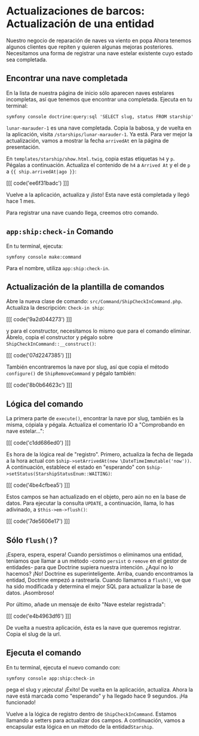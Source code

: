 # Actualizaciones de barcos: Actualización de una entidad

Nuestro negocio de reparación de naves va viento en popa Ahora tenemos algunos clientes que repiten y quieren algunas mejoras posteriores. Necesitamos una forma de registrar una nave estelar existente cuyo estado sea completada.

## Encontrar una nave completada

En la lista de nuestra página de inicio sólo aparecen naves estelares incompletas, así que tenemos que encontrar una completada. Ejecuta en tu terminal:

```terminal
symfony console doctrine:query:sql 'SELECT slug, status FROM starship'
```

`lunar-marauder-1` es una nave completada. Copia la babosa, y de vuelta en la aplicación, visita `/starships/lunar-marauder-1`. Ya está. Para ver mejor la actualización, vamos a mostrar la fecha `arrivedAt` en la página de presentación.

En `templates/starship/show.html.twig`, copia estas etiquetas `h4` y `p`. Pégalas a continuación. Actualiza el contenido de `h4` a `Arrived At` y el de `p` a `{{ ship.arrivedAt|ago }}`:

[[[ code('ee6f31badc') ]]]

Vuelve a la aplicación, actualiza y ¡listo! Esta nave está completada y llegó hace 1 mes.

Para registrar una nave cuando llega, creemos otro comando.

## `app:ship:check-in` Comando

En tu terminal, ejecuta:

```terminal
symfony console make:command
```

Para el nombre, utiliza `app:ship:check-in`.

## Actualización de la plantilla de comandos

Abre la nueva clase de comando: `src/Command/ShipCheckInCommand.php`. Actualiza la descripción: `Check-in ship`:

[[[ code('9a2d044273') ]]]

y para el constructor, necesitamos lo mismo que para el comando eliminar. Ábrelo, copia el constructor y pégalo sobre `ShipCheckInCommand::__construct()`:

[[[ code('07d2247385') ]]]

También encontraremos la nave por slug, así que copia el método `configure()` de `ShipRemoveCommand` y pégalo también:

[[[ code('8b0b64623c') ]]]

## Lógica del comando

La primera parte de `execute()`, encontrar la nave por slug, también es la misma, cópiala y pégala. Actualiza el comentario IO a "Comprobando en nave estelar...":

[[[ code('c1dd686ed0') ]]]

Es hora de la lógica real de "registro". Primero, actualiza la fecha de llegada a la hora actual con `$ship->setArrivedAt(new \DateTimeImmutable('now'))`. A continuación, establece el estado en "esperando" con `$ship->setStatus(StarshipStatusEnum::WAITING)`:

[[[ code('4be4cfbea5') ]]]

Estos campos se han actualizado en el objeto, pero aún no en la base de datos. Para ejecutar la consulta `UPDATE`, a continuación, llama, lo has adivinado, a `$this->em->flush()`:

[[[ code('7de5606e17') ]]]

## Sólo `flush()`?

¡Espera, espera, espera! Cuando persistimos o eliminamos una entidad, teníamos que llamar a un método -como `persist` o `remove` en el gestor de entidades- para que Doctrine supiera nuestra intención. ¿Aquí no lo hacemos? ¡No! Doctrine es superinteligente. Arriba, cuando encontramos la entidad, Doctrine empezó a rastrearla. Cuando llamamos a `flush()`, ve que ha sido modificada y determina el mejor SQL para actualizar la base de datos. ¡Asombroso!

Por último, añade un mensaje de éxito "Nave estelar registrada":

[[[ code('e4b4963df6') ]]]

De vuelta a nuestra aplicación, ésta es la nave que queremos registrar. Copia el slug de la url.

## Ejecuta el comando

En tu terminal, ejecuta el nuevo comando con:

```terminal
symfony console app:ship:check-in
```

pega el slug y ¡ejecuta! ¡Éxito! De vuelta en la aplicación, actualiza. Ahora la nave está marcada como "esperando" y ha llegado hace 9 segundos. ¡Ha funcionado!

Vuelve a la lógica de registro dentro de `ShipCheckInCommand`. Estamos llamando a setters para actualizar dos campos. A continuación, vamos a encapsular esta lógica en un método de la entidad`Starship`.
